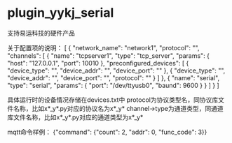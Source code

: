 plugin_yykj_serial
==================

支持易运科技的硬件产品


关于配置项的说明：
[
    {
        "network_name": "network1", 
        "protocol": "", 
        "channels": [
            {
                "name": "tcpserver1", 
                "type": "tcp_server", 
                "params": {
                    "host": "127.0.0.1", 
                    "port": 10010
                }, 
                "preconfigured_devices": [
                    {
                        "device_type": "", 
                        "device_addr": "", 
                        "device_port": ""
                    }, 
                    {
                        "device_type": "", 
                        "device_addr": "", 
                        "device_port": "", 
                        "protocol": ""
                    }
                ]
            }, 
            {
                "name": "serial", 
                "type": "serial", 
                "params": {
                    "port": "/dev/ttyusb0", 
                    "baund": 9600
                }
            }
        ]
    }
]

具体运行时的设备情况存储在devices.txt中
protocol为协议类型名，同协议库文件名称，比如x*_y*.py对应的协议名为x*_y*
channel->type为通道类型，同通道库文件名称，比如x*_y*.py对应的通道类型为x*_y*

mqtt命令样例：
 {"command": {"count": 2, "addr": 0, "func_code": 3}}